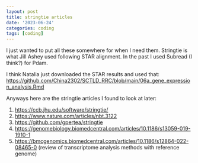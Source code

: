 ```yaml
---
layout: post
title: stringtie articles
date: '2023-06-24'
categories: coding
tags: [coding]
---
```


I just wanted to put all these somewhere for when I need them. Stringtie is what Jill Ashey used following STAR alignment. In the past I used Subread (I think?) for Pdam. 

I think Natalia just downloaded the STAR results and used that: https://github.com/China2302/SCTLD_RRC/blob/main/06a_gene_expression_analysis.Rmd

Anyways here are the stringtie articles I found to look at later:
1. https://ccb.jhu.edu/software/stringtie/
2. https://www.nature.com/articles/nbt.3122
3. https://github.com/gpertea/stringtie
4. https://genomebiology.biomedcentral.com/articles/10.1186/s13059-019-1910-1
5. https://bmcgenomics.biomedcentral.com/articles/10.1186/s12864-022-08465-0 (review of transcriptome analysis methods with reference genome)
